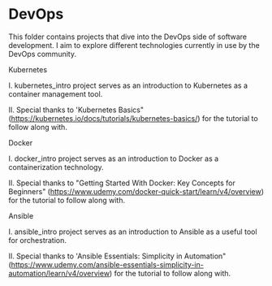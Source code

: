 # DevOps

This folder contains projects that dive into the DevOps side of software development. I aim to explore different
technologies currently in use by the DevOps community.

Kubernetes

I. kubernetes_intro project serves as an introduction to Kubernetes as a container management tool. 

II. Special thanks to 'Kubernetes Basics" (https://kubernetes.io/docs/tutorials/kubernetes-basics/) for the tutorial to follow along with.

Docker

I. docker_intro project serves as an introduction to Docker as a containerization technology. 

II. Special thanks to "Getting Started With Docker: Key Concepts for Beginners" (https://www.udemy.com/docker-quick-start/learn/v4/overview) for the tutorial to follow along with.


Ansible

I. ansible_intro project serves as an introduction to Ansible as a useful tool for orchestration. 

II. Special thanks to 'Ansible Essentials: Simplicity in Automation" (https://www.udemy.com/ansible-essentials-simplicity-in-automation/learn/v4/overview) for the tutorial to follow along with.
